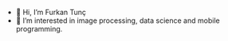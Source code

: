 - 👋 Hi, I’m Furkan Tunç
- 👀 I’m interested in image processing, data science and mobile programming.
